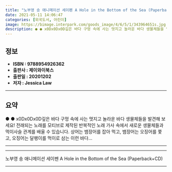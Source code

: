 ```yaml
---
title: "노부영 송 애니메이션 세이펜 A Hole in the Bottom of the Sea (Paperback+CD)"
date: 2021-05-11 14:06:47
categories: [외국도서, 어린이]
image: https://bimage.interpark.com/goods_image/4/6/5/1/343964651s.jpg
description: ● ● x0Dx0Dx0D깊은 바다 구멍 속에 사는 멋지고 놀라운 바다 생물체들을 발견해 보세요! 전래되는 노래를 모티브로 제작된 반복적인 노래 가사 속에서 새로운 생물체들과 먹이사슬 관계를 배울 수 있습니다. 상어는 뱀장어를 잡아 먹고, 뱀장어는 오징어를 쫓고, 오징어는 달팽이를 먹
---
```


## **정보**

- **ISBN : 9788954926362**
- **출판사 : 제이와이북스**
- **출판일 : 20201202**
- **저자 : Jessica Law**

------



## **요약**

●  ●  x0Dx0Dx0D깊은 바다 구멍 속에 사는 멋지고 놀라운 바다 생물체들을 발견해 보세요! 전래되는 노래를 모티브로 제작된 반복적인 노래 가사 속에서 새로운 생물체들과 먹이사슬 관계를 배울 수 있습니다. 상어는 뱀장어를 잡아 먹고, 뱀장어는 오징어를 쫓고, 오징어는 달팽이를 먹이로 삼는 이런 바다... 

------



------


노부영 송 애니메이션 세이펜 A Hole in the Bottom of the Sea (Paperback+CD) 

------


